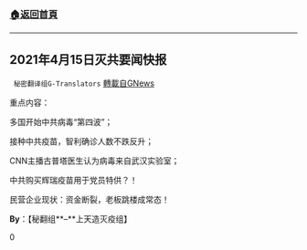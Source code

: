 ###  [:house:返回首頁](https://github.com/ourhimalayas/txt)
---

## 2021年4月15日灭共要闻快报
` 秘密翻译组G-Translators` [轉載自GNews](https://gnews.org/zh-hans/1095831/)

重点内容：



多国开始中共病毒“第四波”；

接种中共疫苗，智利确诊人数不跌反升；

CNN主播古普塔医生认为病毒来自武汉实验室；

中共购买辉瑞疫苗用于党员特供？！

民营企业现状：资金断裂，老板跳楼成常态！

**By**：【秘翻组**–**上天造灭疫组】

0
